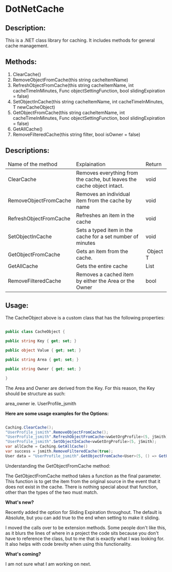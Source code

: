 # DotNetCache

## Description:

This is a .NET class library for caching. It includes methods for general cache management.

## Methods:

1.  ClearCache()
2.  RemoveObjectFromCache(this string cacheItemName)
3.  RefreshObjectFromCache(this string cacheItemName, int cacheTimeInMinutes, Func<T> objectSettingFunction, bool slidingExpiration = false)
4.  SetObjectInCache<T>(this string cacheItemName, int cacheTimeInMinutes, T newCacheObject)
5.  GetObjectFromCache<T>(this string cacheItemName, int cacheTimeInMinutes, Func<T> objectSettingFunction, bool slidingExpiration = false)
6.  GetAllCache()
7.  RemoveFilteredCache(this string filter, bool isOwner = false)

## Descriptions:

<table class="editorDemoTable">

<thead>

<tr>

<td>Name of the method</td>

<td>Explaination</td>

<td>Return</td>

</tr>

</thead>

<tbody>

<tr>

<td>ClearCache</td>

<td>Removes everything from the cache, but leaves the cache object intact.</td>

<td>void</td>

</tr>

<tr>

<td>RemoveObjectFromCache</td>

<td>Removes an individual item from the cache by name</td>

<td>void</td>

</tr>

<tr>

<tr>

<td>RefreshObjectFromCache</td>

<td>Refreshes an item in the cache</td>

<td>void</td>

</tr>

<tr>

<td>SetObjectInCache</td>

<td><span id="demoId">Sets a typed item in the cache for a set number of minutes</span></td>

<td>void</td>

</tr>

<tr>

<td>GetObjectFromCache</td>

<td>Gets an item from the cache.</td>

<td> Object T</td>

</tr>

<tr>

<td>GetAllCache</td>

<td>Gets the entire cache</td>

<td>List<CacheObject)</td>

</tr>

<tr>

<td>RemoveFilteredCache</td>

<td>Removes a cached item by either the Area or the Owner</td>

<td>bool</td>

</tr>

</tbody>

</table>

## Usage:

The CacheObject above is a custom class that has the following properties:

```csharp

public class CacheObject {

public string Key { get; set; } 

public object Value { get; set; } 

public string Area { get; set; } 

public string Owner { get; set; }

}

```

The Area and Owner are derived from the Key. For this reason, the Key should be structure as such:

area_owner ie. UserProfile_jsmith

**Here are some usage examples for the Options:**
```csharp

Caching.ClearCache();
"UserProfile_jsmith".RemoveObjectFromCache();
"UserProfile_jsmith".RefreshObjectFromCache<vwGetOrgProfile>(5, jSmith);
"UserProfile_jsmith".SetObjectInCache<vwGetOrgProfile>(5, jSmith);
var allCache = Caching.GetAllCache()
var success = jsmith.RemoveFilteredCache(true);
User data = "UserProfile_jsmith".GetObjectFromCache<User>(5, () => GetUserMethod("jSmith"));

```

Understanding the GetObjectFromCache method:

The GetObjectFromCache method takes a function as the final parameter. This function is to get the item from the original source in the event that it does not exist in the cache. There is nothing special about that function, other than the types of the two must match.

**What's new?** 

Recently added the option for Sliding Expiration throughout. The default is Absolute, but you can add true to the end when setting to make it sliding.

I moved the calls over to be extension methods. Some people don't like this, as it blurs the lines of where in a project the code sits because you don't have to reference the class, but to me that is exactly what I was looking for. It also helps with code brevity when using this functionality.

**What's coming?** 

I am not sure what I am working on next.